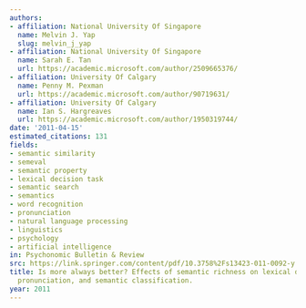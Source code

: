 ```yaml
---
authors:
- affiliation: National University Of Singapore
  name: Melvin J. Yap
  slug: melvin_j_yap
- affiliation: National University Of Singapore
  name: Sarah E. Tan
  url: https://academic.microsoft.com/author/2509665376/
- affiliation: University Of Calgary
  name: Penny M. Pexman
  url: https://academic.microsoft.com/author/90719631/
- affiliation: University Of Calgary
  name: Ian S. Hargreaves
  url: https://academic.microsoft.com/author/1950319744/
date: '2011-04-15'
estimated_citations: 131
fields:
- semantic similarity
- semeval
- semantic property
- lexical decision task
- semantic search
- semantics
- word recognition
- pronunciation
- natural language processing
- linguistics
- psychology
- artificial intelligence
in: Psychonomic Bulletin & Review
src: https://link.springer.com/content/pdf/10.3758%2Fs13423-011-0092-y.pdf
title: Is more always better? Effects of semantic richness on lexical decision, speeded
  pronunciation, and semantic classification.
year: 2011
---
```

